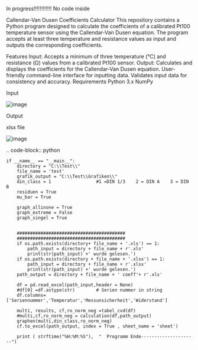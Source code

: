 In progress!!!!!!!!!!!! No code inside


Callendar-Van Dusen Coefficients Calculator
This repository contains a Python program designed to calculate the coefficients of a calibrated Pt100 temperature sensor using the Callendar-Van Dusen equation. The program accepts at least three temperature and resistance values as input and outputs the corresponding coefficients.

Features
Input: Accepts a minimum of three temperature (°C) and resistance (Ω) values from a calibrated Pt100 sensor.
Output: Calculates and displays the coefficients for the Callendar-Van Dusen equation.
User-friendly command-line interface for inputting data.
Validates input data for consistency and accuracy.
Requirements
Python 3.x
NumPy

Input

![image](https://github.com/user-attachments/assets/f337e609-6c2d-43c5-a788-f6aeeb8c96fc)

Output

xlsx file 

![image](https://github.com/user-attachments/assets/62b4f017-9dc1-4ab5-abf9-f8dcae80d964)


.. code-block:: python

    if __name__ == "__main__":
        directory = "C:\\Test\\" 
        file_name = 'test'
        grafik_output = "C:\\Test\\Grafiken\\"
        din_class = 1                 #1 =DIN 1/3    2 = DIN A    3 = DIN B
        residuen = True
        mu_bar = True
        
        graph_allinone = True
        graph_extreme = False
        graph_singel = True
    
    
        #########################################
        #########################################
        if os.path.exists(directory+ file_name + '.xls') == 1:
            path_input = directory + file_name + r'.xls'
            print(str(path_input) +' wurde gelesen.')
        if os.path.exists(directory + file_name + '.xlsx') == 1:
            path_input = directory + file_name + r'.xlsx'
            print(str(path_input) +' wurde gelesen.')
        path_output = directory + file_name + ' coeff'+ r'.xls'
    
        df = pd.read_excel(path_input,header = None)
        #df[0] =df.astype(str)        # Serien nummer in string                   
        df.columns=['Seriennummer','Temperatur','Messunsicherheit','Widerstand']
    
        multi, results, cf,ro_norm_neg =tabel_cvd(df)
        #multi,cf,ro_norm_neg = calculation(df,path_output)
        graphen(multi,din_class,ro_norm_neg)
        cf.to_excel(path_output, index = True , sheet_name = 'sheet')
    
        print ( strftime("%H:%M:%S"),  "  Programm Ende---------------------")    
